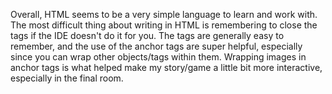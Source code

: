 Overall, HTML seems to be a very simple language to learn and work with. The most difficult thing about writing in HTML is remembering to close the tags if the IDE doesn't do it for you. The tags are generally easy to remember, and the use of the anchor tags are super helpful, especially since you can wrap other objects/tags within them. Wrapping images in anchor tags is what helped make my story/game a little bit more interactive, especially in the final room.